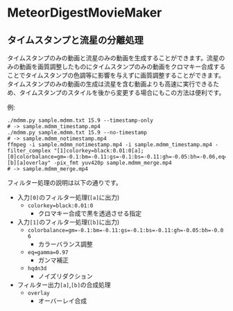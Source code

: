 # MeteorDigestMovieMaker

## タイムスタンプと流星の分離処理

タイムスタンプのみの動画と流星のみの動画を生成することができます。流星のみの動画を画質調整したものにタイムスタンプのみの動画をクロマキー合成することでタイムスタンプの色調等に影響を与えずに画質調整することができます。タイムスタンプのみの動画の生成は流星を含む動画よりも高速に実行できるため、タイムスタンプのスタイルを後から変更する場合にもこの方法は便利です。

例:

```
./mdmm.py sample.mdmm.txt 15.9 --timestamp-only 
# -> sample.mdmm_timestamp.mp4
./mdmm.py sample.mdmm.txt 15.9 --no-timestamp
# -> sample.mdmm_notimestamp.mp4
ffmpeg -i sample.mdmm_notimestamp.mp4 -i sample.mdmm_timestamp.mp4 -filter_complex "[1]colorkey=black:0.01:0[a];[0]colorbalance=gm=-0.1:bm=-0.11:gs=-0.1:bs=-0.11:gh=-0.05:bh=-0.06,eq=gamma=0.97,hqdn3d[b];[b][a]overlay" -pix_fmt yuv420p sample.mdmm_merge.mp4
# -> sample.mdmm_merge.mp4
```

フィルター処理の説明は以下の通りです。

- 入力`[0]`のフィルター処理(`[a]`に出力)
  - `colorkey=black:0.01:0`
	- クロマキー合成で黒を透過させる指定
- 入力`[1]`のフィルター処理(`[b]`に出力)
  - `colorbalance=gm=-0.1:bm=-0.11:gs=-0.1:bs=-0.11:gh=-0.05:bh=-0.06`
	- カラーバランス調整
  - `eq=gamma=0.97`
	- ガンマ補正
  - `hqdn3d`
	- ノイズリダクション
- フィルター出力`[a]`,`[b]`の合成処理
  - `overlay`
	- オーバーレイ合成
